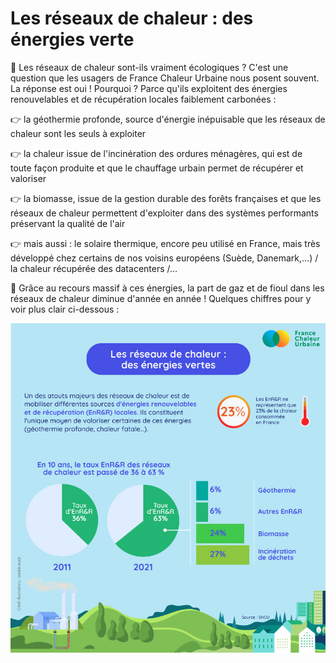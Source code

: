 # Les réseaux de chaleur : des énergies verte

🌳 Les réseaux de chaleur sont-ils vraiment écologiques ? C'est une question que les usagers de France Chaleur Urbaine nous posent souvent. La réponse est oui ! Pourquoi ? Parce qu'ils exploitent des énergies renouvelables et de récupération locales faiblement carbonées :&#x20;

👉 la géothermie profonde, source d'énergie inépuisable que les réseaux de chaleur sont les seuls à exploiter&#x20;

👉 la chaleur issue de l'incinération des ordures ménagères, qui est de toute façon produite et que le chauffage urbain permet de récupérer et valoriser&#x20;

👉 la biomasse, issue de la gestion durable des forêts françaises et que les réseaux de chaleur permettent d'exploiter dans des systèmes performants préservant la qualité de l'air&#x20;

👉 mais aussi : le solaire thermique, encore peu utilisé en France, mais très développé chez certains de nos voisins européens (Suède, Danemark,...) / la chaleur récupérée des datacenters /...&#x20;

💚 Grâce au recours massif à ces énergies, la part de gaz et de fioul dans les réseaux de chaleur diminue d'année en année ! Quelques chiffres pour y voir plus clair ci-dessous :

![](.gitbook/assets/enr.jpg)
